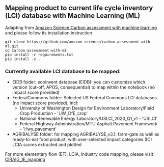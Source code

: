 ## Mapping product to current life cycle inventory (LCI) database with Machine Learning (ML)
 
Adapting from [Amazon Science:Carbon assessment with machine learning](https://github.com/amazon-science/carbon-assessment-with-ml) and please follow its installation instruction
 
```
git clone https://github.com/amazon-science/carbon-assessment-with-ml.git
cd carbon-assessment-with-ml
pip install -r requirements.txt
pip install -e .
```
 
### Currently available LCI database to be mapped:
- EIDB folder: ecoinvent database (EIDB): you can customize which version (cut-off, APOS, consequential) to map within the notebook (no impact score provided)
- FederalCommons folder: Selected US Federal Commons LCI databases (no impact score provided), incl:
  - University of Washington Design for Environment Laboratory/Field Crop Production - 'UW_DfE_crop'
  - National Renewable Energy Laboratory/USLCI_2023_Q1_v1 - 'USLCI'
  - Federal Highway Administration/MTU Asphalt Pavement Framework - 'Hwy_pavement'
- AGRIBALYSE folder:  for mapping AGRIBALYSE_v3.1: farm-gate as well as ready-to-eat food product, with user-selected impact categories (IC) LCIA scores extracted and plotted



For more elementary flow (EF), LCIA, industry code mapping, please visit [CIRAIG_IE_mapping](https://github.com/CIRAIG/IE_ML_mapping) 
